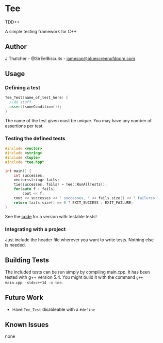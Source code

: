 Tee
===

TDD++

A simple testing framework for C++

Author
------

J Thatcher - @SirEelBiscuits - jameson@bluescreenofdoom.com

Usage
-----

### Defining a test

```cpp
Tee_Test(name_of_test_here) {
  //do stuff
  assert(someCondition());
}
```

The name of the test given must be unique. You may have any number of assertions per test.

### Testing the defined tests

```cpp
#include <vector>
#include <string>
#include <tuple>
#include "tee.hpp"

int main() {
	int successes;
	vector<string> fails;
	tie(successes, fails) = Tee::RunAllTests();
	for(auto f : fails)
		cout << f;
	cout << successes << " successes, " << fails.size() << " failures." << endl;
	return fails.size() == 0 ? EXIT_SUCCESS : EXIT_FAILURE;
}

```

See the [code](main.cpp) for a version with testable tests!

### Integrating with a project

Just include the header file wherever you want to write tests. Nothing else is needed.

Building Tests
--------------

The included tests can be run simply by compiling main.cpp.
It has been tested with g++ version 5.4.
You might build it with the command `g++ main.cpp -std=c++14 -o tee`.

Future Work
-----------

- Have `Tee_Test` disableable with a `#define`

Known Issues
------------

none
